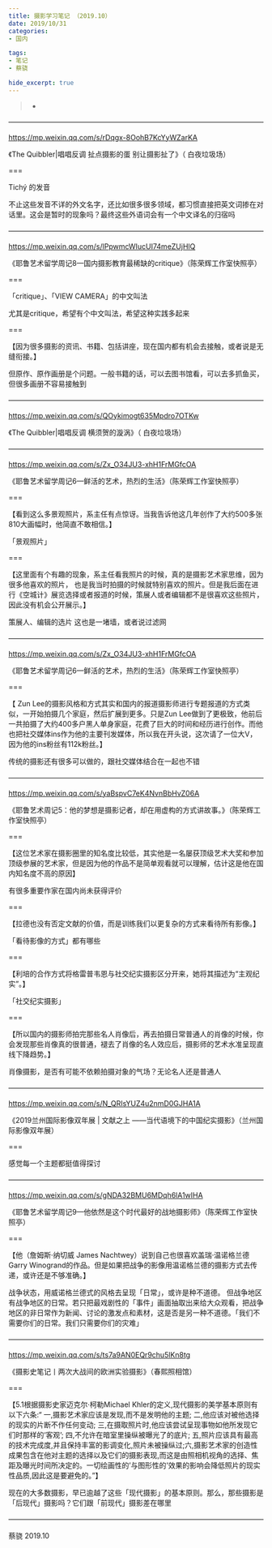 ```yaml
---
title: 摄影学习笔记 （2019.10）
date: 2019/10/31
categories:
- 国内

tags:
- 笔记
- 蔡骁

hide_excerpt: true
---
```




> -



<!--more-->


————————————————————————————————————


https://mp.weixin.qq.com/s/rDqgx-8OohB7KcYyWZarKA

《The Quibbler|唱唱反调 扯点摄影的蛋 别让摄影扯了》（ 白夜垃圾场）

===

Tichý 的发音

不止这些发音不详的外文名字，还比如很多很多领域，都习惯直接把英文词掺在对话里。这会是暂时的现象吗？最终这些外语词会有一个中文译名的归宿吗


————————————————————————————————————

https://mp.weixin.qq.com/s/lPpwmcWIucUI74meZUjHlQ

《耶鲁艺术留学周记8—国内摄影教育最稀缺的critique》（陈荣辉工作室快照亭）

===

「critique」、「VIEW CAMERA」的中文叫法

尤其是critique，希望有个中文叫法，希望这种实践多起来

===

【因为很多摄影的资讯、书籍、包括讲座，现在国内都有机会去接触，或者说是无缝衔接。】

但原作、原作画册是个问题。一般书籍的话，可以去图书馆看，可以去多抓鱼买，但很多画册不容易接触到

————————————————————————————————————

https://mp.weixin.qq.com/s/QOykimogt635Mpdro7OTKw

《The Quibbler|唱唱反调 横须贺的漩涡》（ 白夜垃圾场）

————————————————————————————————————

https://mp.weixin.qq.com/s/Zx_O34JU3-xhH1FrMGfcOA

《耶鲁艺术留学周记6—鲜活的艺术，热烈的生活》（陈荣辉工作室快照亭）

===

【看到这么多景观照片，系主任有点惊讶。当我告诉他这几年创作了大约500多张810大画幅时，他简直不敢相信。】

「景观照片」

===

【这里面有个有趣的现象，系主任看我照片的时候，真的是摄影艺术家思维，因为很多他喜欢的照片， 也是我当时拍摄的时候就特别喜欢的照片。但是我后面在进行《空城计》展览选择或者报道的时候，策展人或者编辑都不是很喜欢这些照片，因此没有机会公开展示。】

策展人、编辑的选片
这也是一堵墙，或者说过滤网

————————————————————————————————————

https://mp.weixin.qq.com/s/Zx_O34JU3-xhH1FrMGfcOA

《耶鲁艺术留学周记6—鲜活的艺术，热烈的生活》（陈荣辉工作室快照亭）

===

【 Zun Lee的摄影风格和方式其实和国内的报道摄影师进行专题报道的方式类似，一开始拍摄几个家庭，然后扩展到更多。只是Zun Lee做到了更极致，他前后一共拍摄了大约400多户黑人单身家庭，花费了巨大的时间和经历进行创作。而他也把社交媒体ins作为他的主要刊发媒体，所以我在开头说，这次请了一位大V，因为他的ins粉丝有112k粉丝。】

传统的摄影还有很多可以做的，跟社交媒体结合在一起也不错

————————————————————————————————————

https://mp.weixin.qq.com/s/yaBspvC7eK4NvnBbHvZ06A

《耶鲁艺术周记5：他的梦想是摄影记者，却在用虚构的方式讲故事。》（陈荣辉工作室快照亭）

===

【这位艺术家在摄影圈里的知名度比较低，其实他是一名屡获顶级艺术大奖和参加顶级参展的艺术家，但是因为他的作品不是简单观看就可以理解，估计这是他在国内知名度不高的原因】

有很多重要作家在国内尚未获得评价

===

【拉德也没有否定文献的价值，而是训练我们以更复杂的方式来看待所有影像。】

「看待影像的方式」都有哪些

===

【利培的合作方式将格雷普韦恩与社交纪实摄影区分开来，她将其描述为“主观纪实”。】

「社交纪实摄影」

===

【所以国内的摄影师拍完那些名人肖像后，再去拍摄日常普通人的肖像的时候，你会发现那些肖像真的很普通，褪去了肖像的名人效应后，摄影师的艺术水准呈现直线下降趋势。】

肖像摄影，是否有可能不依赖拍摄对象的气场？无论名人还是普通人

————————————————————————————————————

https://mp.weixin.qq.com/s/N_QRIsYUZ4u2nmD0GJHA1A

《2019兰州国际影像双年展 | 文献之上 ——当代语境下的中国纪实摄影》（兰州国际影像双年展）

===

感觉每一个主题都挺值得探讨

————————————————————————————————————

https://mp.weixin.qq.com/s/gNDA32BMU6MDqh6lA1wIHA

《耶鲁艺术留学周记9—他依然是这个时代最好的战地摄影师》（陈荣辉工作室快照亭）

===

【他（詹姆斯·纳切威 James Nachtwey）说到自己也很喜欢盖瑞·温诺格兰德Garry Winogrand的作品。但是如果把战争的影像用温诺格兰德的摄影方式去传递，或许还是不够准确。】

战争状态，用威诺格兰德式的风格去呈现「日常」，或许是种不道德。
但战争地区有战争地区的日常。若只把最戏剧性的「事件」画面抽取出来给大众观看，把战争地区的非日常作为新闻、讨论的激发点和素材，这是否是另一种不道德。「我们不需要你们的日常。我们只需要你们的灾难」

————————————————————————————————————

https://mp.weixin.qq.com/s/ts7a9AN0EQr9chu5lKn8tg

《摄影史笔记丨两次大战间的欧洲实验摄影》（春熙照相馆）

===

【5.1根据摄影史家迈克尔·柯勒Michael Khler的定义,现代摄影的美学基本原则有以下六条:“
一,摄影艺术家应该是发现,而不是发明他的主题;
二,他应该对被他选择的现实的片断不作任何变动;
三,在摄取照片时,他应该尝试呈现事物如他所发现它们时那样的‘客观’;
四,不允许在暗室里操纵被曝光了的底片;
五,照片应该具有最高的技术完成度,并且保持丰富的影调变化,照片未被操纵过;六,摄影艺术家的创造性成果包含在他对主题的选择以及它们的摄影表现,而这是由照相机视角的选择、焦距及曝光时间所决定的。一切绘画性的’与图形性的'效果的影响会降低照片的现实性品质,因此这是要避免的。”】

现在的大多数摄影，早已逾越了这些「现代摄影」的基本原则。那么，那些摄影是「后现代」摄影吗？它们跟「前现代」摄影差在哪里

————————————————————————————————————

蔡骁
2019.10

